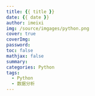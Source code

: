 ```yaml
---
title: {{ title }}
date: {{ date }}
author: imeixi
img: /source/imgages/python.png
cover: true
coverImg: 
password: 
toc: false
mathjax: false
summary: 
categories: Python
tags:
  - Python
  - 数据分析
---
```

